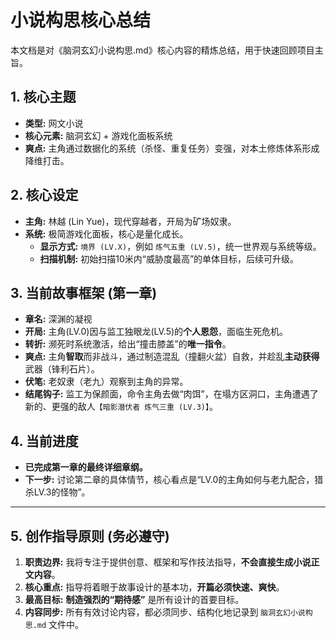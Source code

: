 # 小说构思核心总结

本文档是对《脑洞玄幻小说构思.md》核心内容的精炼总结，用于快速回顾项目主旨。

## 1. 核心主题

- **类型:** 网文小说
- **核心元素:** 脑洞玄幻 + 游戏化面板系统
- **爽点:** 主角通过数据化的系统（杀怪、重复任务）变强，对本土修炼体系形成降维打击。

## 2. 核心设定

- **主角:** 林越 (Lin Yue)，现代穿越者，开局为矿场奴隶。
- **系统:** 极简游戏化面板，核心是量化成长。
    - **显示方式:** `境界 (LV.X)`，例如 `炼气五重 (LV.5)`，统一世界观与系统等级。
    - **扫描机制:** 初始扫描10米内“威胁度最高”的单体目标，后续可升级。

## 3. 当前故事框架 (第一章)

- **章名:** 深渊的凝视
- **开局:** 主角(LV.0)因与监工独眼龙(LV.5)的**个人恩怨**，面临生死危机。
- **转折:** 濒死时系统激活，给出“撞击膝盖”的**唯一指令**。
- **爽点:** 主角**智取**而非战斗，通过制造混乱（撞翻火盆）自救，并趁乱**主动获得**武器（锋利石片）。
- **伏笔:** 老奴隶（老九）观察到主角的异常。
- **结尾钩子:** 监工为保颜面，命令主角去做“肉饵”，在塌方区洞口，主角遭遇了新的、更强的敌人`【暗影潜伏者 炼气三重 (LV.3)】`。

## 4. 当前进度

- **已完成第一章的最终详细章纲。**
- **下一步:** 讨论第二章的具体情节，核心看点是“LV.0的主角如何与老九配合，猎杀LV.3的怪物”。

---

## 5. 创作指导原则 (务必遵守)

1.  **职责边界:** 我将专注于提供创意、框架和写作技法指导，**不会直接生成小说正文内容**。
2.  **核心重点:** 指导将着眼于故事设计的基本功，**开篇必须快速、爽快**。
3.  **最高目标:** **制造强烈的“期待感”** 是所有设计的首要目标。
4.  **内容同步:** 所有有效讨论内容，都必须同步、结构化地记录到 `脑洞玄幻小说构思.md` 文件中。